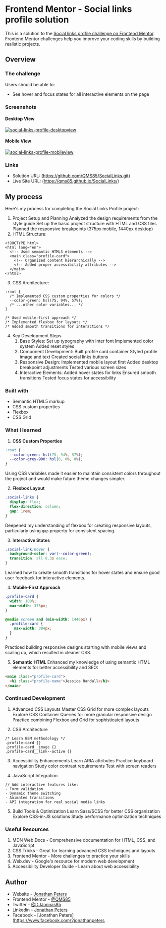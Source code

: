 # Frontend Mentor - Social links profile solution

This is a solution to the [Social links profile challenge on Frontend Mentor](https://www.frontendmentor.io/challenges/social-links-profile-UG32l9m6dQ). Frontend Mentor challenges help you improve your coding skills by building realistic projects. 

## Overview

### The challenge

Users should be able to:

- See hover and focus states for all interactive elements on the page

### Screenshots

#### Desktop View
<a href="https://qms85.github.io/SocialLinks/">
<img src="social.png" alt="social-links-profile-desktopview">
</a>


#### Mobile View
<a href="https://qms85.github.io/SocialLinks/">
<img src="social2.png" alt="social-links-profile-mobileview">
</a>


### Links

- Solution URL: (https://github.com/QMS85/SocialLinks.git)
- Live Site URL: (https://qms85.github.io/SocialLinks/)

## My process

Here's my process for completing the Social Links Profile project:

1. Project Setup and Planning
Analyzed the design requirements from the style guide
Set up the basic project structure with HTML and CSS files
Planned the responsive breakpoints (375px mobile, 1440px desktop)
2. HTML Structure:
```
<!DOCTYPE html>
<html lang="en">
  <!-- Used semantic HTML5 elements -->
  <main class="profile-card">
    <!-- Organized content hierarchically -->
    <!-- Added proper accessibility attributes -->
  </main>
</html>
```

3. CSS Architecture:
```
:root {
  /* Implemented CSS custom properties for colors */
  --color-green: hsl(75, 94%, 57%);
  /* ...other color variables... */
}

/* Used mobile-first approach */
/* Implemented flexbox for layouts */
/* Added smooth transitions for interactions */
```

4. Key Development Steps
    1. Base Styles:
        Set up typography with Inter font
        Implemented color system
        Added reset styles
    2. Component Development:
        Built profile card container
        Styled profile image and text
        Created social links buttons
    3. Responsive Design:
        Implemented mobile layout first
        Added desktop breakpoint adjustments
        Tested various screen sizes
    4. Interactive Elements:
        Added hover states for links
        Ensured smooth transitions
        Tested focus states for accessibility


### Built with

- Semantic HTML5 markup
- CSS custom properties
- Flexbox
- CSS Grid


### What I learned

1. **CSS Custom Properties**
```css
:root {
  --color-green: hsl(75, 94%, 57%);
  --color-grey-900: hsl(0, 0%, 8%);
}
```
Using CSS variables made it easier to maintain consistent colors throughout the project and would make future theme changes simpler.

2. **Flexbox Layout**
```css
.social-links {
  display: flex;
  flex-direction: column;
  gap: 1rem;
}
```
Deepened my understanding of flexbox for creating responsive layouts, particularly using `gap` property for consistent spacing.

3. **Interactive States**
```css
.social-link:hover {
  background-color: var(--color-green);
  transition: all 0.3s ease;
}
```
Learned how to create smooth transitions for hover states and ensure good user feedback for interactive elements.

4. **Mobile-First Approach**
```css
.profile-card {
  width: 100%;
  max-width: 375px;
}

@media screen and (min-width: 1440px) {
  .profile-card {
    max-width: 384px;
  }
}
```
Practiced building responsive designs starting with mobile views and scaling up, which resulted in cleaner CSS.

5. **Semantic HTML**
Enhanced my knowledge of using semantic HTML elements for better accessibility and SEO:
```html
<main class="profile-card">
  <h1 class="profile-name">Jessica Randall</h1>
</main>
```

### Continued Development
1. Advanced CSS Layouts
    Master CSS Grid for more complex layouts
    Explore CSS Container Queries for more granular responsive design
    Practice combining Flexbox and Grid for sophisticated layouts

2. CSS Architecture
```
/* Learn BEM methodology */
.profile-card {}
.profile-card__image {}
.profile-card__link--active {}
```

3. Accessibility Enhancements
    Learn ARIA attributes
    Practice keyboard navigation
    Study color contrast requirements
    Test with screen readers

4. JavaScript Integration
```
// Add interactive features like:
- Form validation
- Dynamic theme switching
- Animated transitions
- API integration for real social media links
```

5. Build Tools & Optimization
    Learn Sass/SCSS for better CSS organization
    Explore CSS-in-JS solutions
    Study performance optimization techniques

### Useful Resources
1. MDN Web Docs - Comprehensive documentation for HTML, CSS, and JavaScript
2. CSS Tricks - Great for learning advanced CSS techniques and layouts
3. Frontend Mentor - More challenges to practice your skills
4. Web.dev - Google's resource for modern web development
5. Accessibility Developer Guide - Learn about web accessibility


## Author

- Website - [Jonathan Peters](https://qms85.github.io/MyPortfolio/)
- Frontend Mentor - [@QMS85](https://www.frontendmentor.io/profile/QMS85)
- Twitter - [@DJJonnas85](https://www.twitter.com/DJJonnas85)
- Linkedin - [Jonathan Peters](https://www.linkedin.com/in/2jonathanpeters)
- Facebook - [Jonathan Peters](https://www.facebook.com/2jonathanpeters






